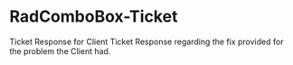 # RadComboBox-Ticket
Ticket Response for Client
Ticket Response regarding the fix provided for the problem the Client had.

